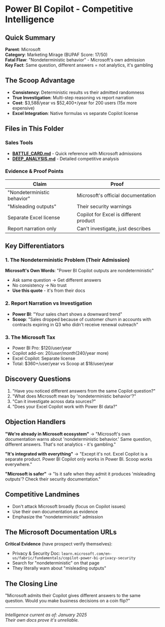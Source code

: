 # Power BI Copilot - Competitive Intelligence

## Quick Summary
**Parent**: Microsoft  
**Category**: Marketing Mirage (BUPAF Score: 17/50)  
**Fatal Flaw**: "Nondeterministic behavior" - Microsoft's own admission  
**Key Fact**: Same question, different answers = not analytics, it's gambling  

## The Scoop Advantage
- **Consistency**: Deterministic results vs their admitted randomness
- **True Investigation**: Multi-step reasoning vs report narration
- **Cost**: $3,588/year vs $52,400+/year for 200 users (15x more expensive)
- **Excel Integration**: Native formulas vs separate Copilot license

## Files in This Folder

### Sales Tools
- **[BATTLE_CARD.md](BATTLE_CARD.md)** - Quick reference with Microsoft admissions
- **[DEEP_ANALYSIS.md](DEEP_ANALYSIS.md)** - Detailed competitive analysis

### Evidence & Proof Points
| Claim | Proof |
|-------|-------|
| "Nondeterministic behavior" | Microsoft's official documentation |
| "Misleading outputs" | Their security warnings |
| Separate Excel license | Copilot for Excel is different product |
| Report narration only | Can't investigate, just describes |

## Key Differentiators

### 1. The Nondeterministic Problem (Their Admission)
**Microsoft's Own Words**: "Power BI Copilot outputs are nondeterministic"
- Ask same question → Get different answers
- No consistency → No trust
- **Use this quote** - it's from their docs

### 2. Report Narration vs Investigation
- **Power BI**: "Your sales chart shows a downward trend"
- **Scoop**: "Sales dropped because of customer churn in accounts with contracts expiring in Q3 who didn't receive renewal outreach"

### 3. The Microsoft Tax
- Power BI Pro: $120/user/year
- Copilot add-on: $20/user/month ($240/year more)
- Excel Copilot: Separate license
- Total: $360+/user/year vs Scoop at $18/user/year

## Discovery Questions
1. "Have you noticed different answers from the same Copilot question?"
2. "What does Microsoft mean by 'nondeterministic behavior'?"
3. "Can it investigate across data sources?"
4. "Does your Excel Copilot work with Power BI data?"

## Objection Handlers

**"We're already in Microsoft ecosystem"**
→ "Microsoft's own documentation warns about 'nondeterministic behavior.' Same question, different answers. That's not analytics - it's gambling."

**"It's integrated with everything"**
→ "Except it's not. Excel Copilot is a separate product. Power BI Copilot only works in Power BI. Scoop works everywhere."

**"Microsoft is safer"**
→ "Is it safe when they admit it produces 'misleading outputs'? Check their security documentation."

## Competitive Landmines
- Don't attack Microsoft broadly (focus on Copilot issues)
- Use their own documentation as evidence
- Emphasize the "nondeterministic" admission

## The Microsoft Documentation URLs
**Critical Evidence** (have prospect verify themselves):
- Privacy & Security Doc: `learn.microsoft.com/en-us/fabric/fundamentals/copilot-power-bi-privacy-security`
- Search for "nondeterministic" on that page
- They literally warn about "misleading outputs"

## The Closing Line
"Microsoft admits their Copilot gives different answers to the same question. Would you make business decisions on a coin flip?"

---

*Intelligence current as of: January 2025*  
*Their own docs prove it's unreliable.*